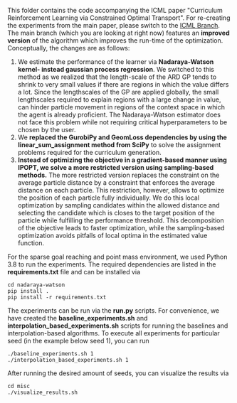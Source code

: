 This folder contains the code accompanying the ICML paper "Curriculum Reinforcement Learning via Constrained Optimal Transport".
For re-creating the experiments from the main paper, please switch to the [ICML Branch](https://github.com/psclklnk/currot/tree/icml).
The main branch (which you are looking at right now) features an **improved version** of the algorithm which improves
the run-time of the optimization. Conceptually, the changes are as follows:

1. We estimate the performance of the learner via **Nadaraya-Watson kernel- instead gaussian process regression**.
   We switched to this method as we realized that the length-scale of the ARD GP tends to shrink to very small values if
   there are regions in which the value differs a lot. Since the lengthscales of the GP are applied globally, the small
   lengthscales required to explain regions with a large change in value, can hinder particle movement in regions of the
   context space in which the agent is already proficient. The Nadaraya-Watson estimator does not face this problem while
   not requiring critical hyperparameters to be chosen by the user.
2. We **replaced the GurobiPy and GeomLoss dependencies by using the linear_sum_assignment method from SciPy** to solve the
   assignment problems required for the curriculum generation.
3. **Instead of optimizing the objective in a gradient-based manner using IPOPT, we solve a more restricted version using
   sampling-based methods.** The more restricted version replaces the constraint on the average particle distance by a constraint
   that enforces the average distance on each particle. This restriction, however, allows to optimize the position of each
   particle fully individually. We do this local optimization by sampling candidates within the allowed distance and
   selecting the candidate which is closes to the target position of the particle while fulfilling the performance threshold.
   This decomposition of the objective leads to faster optimization, while the sampling-based optimization avoids pitfalls
   of local optima in the estimated value function.

For the sparse goal reaching and point mass environment, we used Python 3.8 to run the experiments. The required dependencies are listed in the **requirements.txt**
file and can be installed via

```shell script
cd nadaraya-watson
pip install .
pip install -r requirements.txt
```

The experiments can be run via the **run.py** scripts. For convenience, we have created the
**baseline_experiments.sh** and **interpolation_based_experiments.sh** scripts for running the baselines and interpolation-based algorithms. To execute all experiments for particular seed (in the example
below seed 1), you can run

```shell script
./baseline_experiments.sh 1
./interpolation_based_experiments.sh 1
```

After running the desired amount of seeds, you can visualize the results via

```shell script
cd misc
./visualize_results.sh
```
